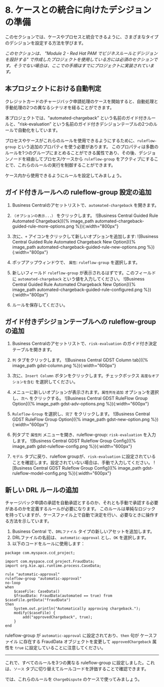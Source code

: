 # 8. ケースとの統合に向けたデシジョンの準備

このセクションでは、ケースやプロセスと統合できるように、さまざまなタイプのデシジョンを設定する方法を学びます。

_このセクションは、 "Module 2 - Red Hat PAM でビジネスルールとデシジョンを設計する" で作成したプロジェクトを使用している方には必須のセクションです。そうでない場合は、ここでの手順はすでにプロジェクトに実装されています。_

## 本プロジェクトにおける自動判定

クレジットカードのチャージバック申請処理のケースを開始すると、自動処理と手動処理の2つの異なるシナリオを経ることができます。

本プロジェクトでは、"automated-chargeback” という名前のガイド付きルールと、"risk-evaluation” という名前のガイド付きデシジョンテーブルの2つのルールで自動化をしています。

プロセスやケースがこれらのルールを使用できるようにするために、`ruleflow-group` という追加のプロパティを使う必要があります。
このプロパティは多数のルールを1つのグループにまとめることができる属性であり、その後、デシジョンノードを経由してプロセス/ケースから `ruleflow-group` をアクティブにすることで、これらのルールの実行を制御することができます。

ケース内から使用できるようにルールを設定してみましょう。

## ガイド付きルールへの ruleflow-group 設定の追加

1. Business Centralのアセットリストで、`automated-chargeback` を開きます。
2. `（オプションの表示...）` をクリックします。
  ![Business Central Guided Rule Automated Chargeback]({% image_path automated-chargeback-guided-rule-more-options.png %}){:width="800px"}

3. 次に、`+` アイコンをクリックして新しいオプションを追加します:
  ![Business Central Guided Rule Automated Chargeback New Option]({% image_path automated-chargeback-guided-rule-new-options.png %}){:width="800px"}

4. ポップアップウィンドウで、 `属性`: `ruleflow-group` を選択します。 

5. 新しいフィールド `ruleflow-group` が表示されるはずです。このフィールドに `automated-chargeback` という値を入力してください。
   ![Business Central Guided Rule Automated Chargeback New Option]({% image_path automated-chargeback-guided-rule-configured.png %}){:width="800px"}

6. ルールを保存してください。

## ガイド付きデシジョンテーブルへの ruleflow-group の追加

1. Business Centralのアセットリストで、`risk-evaluation` のガイド付き決定テーブルを開きます。
2. `列` タブをクリックします。
  ![Business Central GDST Column tab]({% image_path gdst-column.png %}){:width="600px"}
3. 次に、`Insert Column` ボタンをクリックします。チェックボックス `高度なオプションを含む` を選択してください。
4. メニューに新しいオプションが表示されます。`属性列を追加` オプションを選択し、`次へ` をクリックする。
  ![Business Central GDST RuleFlow Group Option]({% image_path gdst-adv-options.png %}){:width="600px"}

5. `Ruleflow-Group` を選択し、`完了` をクリックします。
  ![Business Central GDST RuleFlow Group Option]({% image_path gdst-new-option.png %}){:width="600px"}

6. 列タブで `属性列` メニューを開き、ruleflow-group: `risk-evaluation` を入力します。
  ![Business Central GDST Ruleflow Group Config]({% image_path gdst-ruleflow-config.png %}){:width="600px"}

7. `モデル` タブに戻り、ruleflow groupが、`risk-evaluation` に設定されていることを確認します。設定されていない場合は、手動で入力してください。
  ![Business Central GDST Ruleflow Group Config]({% image_path gdst-ruleflow-model-config.png %}){:width="600px"}


## 新しい DRL ルールの追加

チャージバック申請の承認を自動承認とするのか、それとも手動で承認する必要があるのかを定義するルールが必要になります。
このルールは単純なロジックを持っていますが、ケースファイル上で自動で決定を行い、必要なときに操作する方法を示しています。

1. Business Central で、`DRLファイル` タイプの新しいアセットを追加します。
2. DRLファイルの名前は、 `automatic-approval` とし、`OK` を選択します。
3. 以下のコードをルールに使用します：

~~~ 
package com.myspace.ccd_project;

import com.myspace.ccd_project.FraudData;
import org.kie.api.runtime.process.CaseData;

rule "automatic-approval"
ruleflow-group "automatic-approval"
no-loop
when
    $caseFile: CaseData()
    $fraudData: FraudData(automated == true) from $caseFile.getData("fraudData")
then
    System.out.println("Automatically approving chargeback.");
    modify($caseFile) {
        add("approvedChargeback", true);
    }
end
~~~

ruleflow-group が `automatic-approval` に設定されており、`then` 句が ケースファイル に存在する FraudData オブジェクトを変更して `approvedChargeback` 属性を `true` に設定していることに注意してください。


----- 

これで、すべてのルールを3つの異なる ruleflow-group に設定しました。これは、`ソース` タブに切り替えてルールコードを評価することで確認できます。

では、これらのルールを `ChargeDispute` のケースで使ってみましょう。
